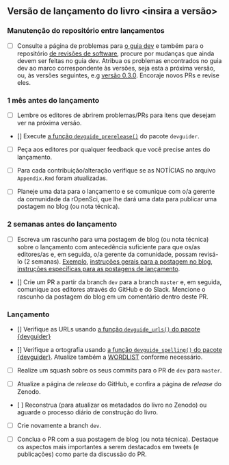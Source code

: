 ## Versão de lançamento do livro <insira a versão>

### Manutenção do repositório entre lançamentos

- [ ] Consulte a página de problemas para [o guia dev](https://github.com/ropensci/dev_guide/issues) e também para o repositório [de revisões de software](https://github.com/ropensci/software-review-meta/issues), procure por mudanças que ainda devem ser feitas no guia dev. Atribua os problemas encontrados no guia dev ao marco correspondente às versões, seja esta a próxima versão, ou, às versões seguintes, e.g [versão 0.3.0](https://github.com/ropensci/dev_guide/milestone/2). Encoraje novos PRs e revise eles.

### 1 mês antes do lançamento

- [ ] Lembre os editores de abrirem problemas/PRs para itens que desejam ver na próxima versão.

- [] Execute [a função `devguide_prerelease()`](https://github.com/ropensci-org/devguider) do pacote `devguider`.

- [ ] Peça aos editores por qualquer feedback que você precise antes do lançamento.

- [ ] Para cada contribuição/alteração verifique se as NOTÍCIAS no arquivo `Appendix.Rmd` foram atualizadas.

- [ ] Planeje uma data para o lançamento e se comunique com o/a gerente da comunidade da rOpenSci, que lhe dará uma data para publicar uma postagem no blog (ou nota técnica).


### 2 semanas antes do lançamento

- [ ] Escreva um rascunho para uma postagem de blog (ou nota técnica) sobre o lançamento com antecedência suficiente para que os/as editores/as e, em seguida, o/a gerente da comunidade, possam revisá-lo (2 semanas). [Exemplo](https://github.com/ropensci/roweb3/pull/291), [instruções gerais para a postagem no blog](https://blogguide.rpensci.org/), [instruções específicas para as postagens de lançamento](#releaseblogpost).

- [] Crie um PR a partir da branch `dev` para a branch `master` e, em seguida, comunique aos editores através do GitHub e do Slack. Mencione o rascunho da postagem do blog em um comentário dentro deste PR.

### Lançamento

- [] Verifique as URLs usando [a função `devguide_urls()` do pacote {devguider}](https://github.com/ropensci-org/devguider)

- [] Verifique a ortografia usando [a função `devguide_spelling()` do pacote {devguider}](https://github.com/rpensci-org/devguider). Atualize também a [WORDLIST](https://github.com/ropensci/dev_guide/blob/master/inst/WORDLIST) conforme necessário.

- [ ] Realize um squash sobre os seus commits para o PR de `dev` para `master`.

- [ ] Atualize a página de *release* do GitHub, e confira a página de *release* do Zenodo.

- [ ] Reconstrua (para atualizar os metadados do livro no Zenodo) ou aguarde o processo diário de construção do livro.

- [ ] Crie novamente a branch `dev`.

- [ ] Conclua o PR com a sua postagem de blog (ou nota técnica). Destaque os aspectos mais importantes a serem destacados em tweets (e publicações) como parte da discussão do PR.

